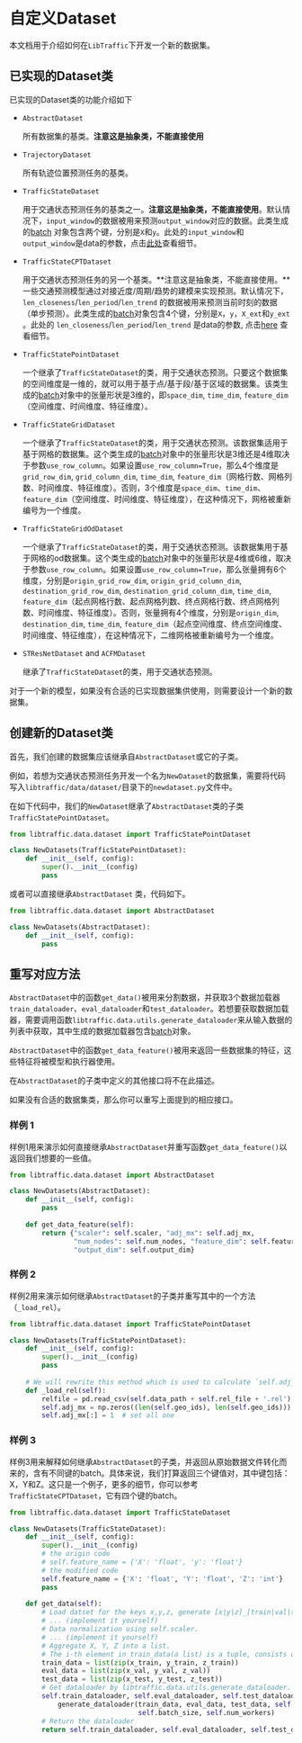 # 自定义Dataset

本文档用于介绍如何在`LibTraffic`下开发一个新的数据集。

## 已实现的Dataset类

已实现的Dataset类的功能介绍如下

- `AbstractDataset`

  所有数据集的基类。**注意这是抽象类，不能直接使用**

- `TrajectoryDataset`

  所有轨迹位置预测任务的基类。

- `TrafficStateDataset`

  用于交通状态预测任务的基类之一。**注意这是抽象类，不能直接使用**。默认情况下，`input_window`的数据被用来预测`output_window`对应的数据。此类生成的[batch](../user_guide/data/batch.md) 对象包含两个键，分别是`X`和`y`。此处的`input_window`和`output_window`是data的参数，点击[此处](../user_guide/data/args_for_data.md)查看细节。

- `TrafficStateCPTDataset`

  用于交通状态预测任务的另一个基类。**注意这是抽象类，不能直接使用。**一些交通预测模型通过对接近度/周期/趋势的建模来实现预测。默认情况下，`len_closeness`/`len_period`/`len_trend` 的数据被用来预测当前时刻的数据（单步预测）。此类生成的[batch](../user_guide/data/batch.md)对象包含4个键，分别是`X`，`y`，`X_ext`和`y_ext` 。此处的 `len_closeness`/`len_period`/`len_trend` 是data的参数, 点击[here](../user_guide/data/args_for_data.md) 查看细节。

- `TrafficStatePointDataset`

  一个继承了`TrafficStateDataset`的类，用于交通状态预测。只要这个数据集的空间维度是一维的，就可以用于基于点/基于段/基于区域的数据集。该类生成的[batch](../user_guide/data/batch.md)对象中的张量形状是3维的，即`space_dim`, `time_dim`, `feature_dim`（空间维度、时间维度、特征维度）。

- `TrafficStateGridDataset`

  一个继承了`TrafficStateDataset`的类，用于交通状态预测。该数据集适用于基于网格的数据集。这个类生成的[batch](../user_guide/data/batch.md)对象中的张量形状是3维还是4维取决于参数`use_row_column`。如果设置`use_row_column=True`，那么4个维度是`grid_row_dim`, `grid_column_dim`, `time_dim`, `feature_dim`（网格行数、网格列数、时间维度、特征维度）。否则，3个维度是`space_dim`、`time_dim`、`feature_dim`（空间维度、时间维度、特征维度），在这种情况下，网格被重新编号为一个维度。

- `TrafficStateGridOdDataset`

  一个继承了`TrafficStateDataset`的类，用于交通状态预测。该数据集用于基于网格的od数据集。这个类生成的[batch](../user_guide/data/batch.md)对象中的张量形状是4维或6维，取决于参数`use_row_column`。如果设置`use_row_column=True`，那么张量拥有6个维度，分别是`origin_grid_row_dim`, `origin_grid_column_dim`, `destination_grid_row_dim`, `destination_grid_column_dim`, `time_dim`, `feature_dim`（起点网格行数、起点网格列数、终点网格行数、终点网格列数、时间维度、特征维度）。否则，张量拥有4个维度，分别是`origin_dim`, `destination_dim`, `time_dim`, `feature_dim`（起点空间维度、终点空间维度、时间维度、特征维度），在这种情况下，二维网格被重新编号为一个维度。

- `STResNetDataset` and `ACFMDataset`

  继承了`TrafficStateDataset`的类，用于交通状态预测。

对于一个新的模型，如果没有合适的已实现数据集供使用，则需要设计一个新的数据集。

## 创建新的Dataset类

首先，我们创建的数据集应该继承自`AbstractDataset`或它的子类。

例如，若想为交通状态预测任务开发一个名为`NewDataset`的数据集，需要将代码写入`libtraffic/data/dataset/`目录下的`newdataset.py`文件中。

在如下代码中，我们的`NewDataset`继承了`AbstractDataset`类的子类`TrafficStatePointDataset`。

```python
from libtraffic.data.dataset import TrafficStatePointDataset

class NewDatasets(TrafficStatePointDataset):
    def __init__(self, config):
        super().__init__(config)
        pass
```

或者可以直接继承`AbstractDataset` 类，代码如下。

```python
from libtraffic.data.dataset import AbstractDataset

class NewDatasets(AbstractDataset):
    def __init__(self, config):
        pass
```

## 重写对应方法

`AbstractDataset`中的函数`get_data()`被用来分割数据，并获取3个数据加载器`train_dataloader`、`eval_dataloader`和`test_dataloader`。若想要获取数据加载器，需要调用函数`libtraffic.data.utils.generate_dataloader`来从输入数据的列表中获取，其中生成的数据加载器包含[batch](../user_guide/data/batch.md)对象。

`AbstractDataset`中的函数`get_data_feature()`被用来返回一些数据集的特征，这些特征将被模型和执行器使用。

在`AbstractDataset`的子类中定义的其他接口将不在此描述。

如果没有合适的数据集类，那么你可以重写上面提到的相应接口。

### 样例 1

样例1用来演示如何直接继承`AbstractDataset`并重写函数`get_data_feature()`以返回我们想要的一些值。

```python
from libtraffic.data.dataset import AbstractDataset

class NewDatasets(AbstractDataset):
    def __init__(self, config):
        pass
    
    def get_data_feature(self):
        return {"scaler": self.scaler, "adj_mx": self.adj_mx,
                "num_nodes": self.num_nodes, "feature_dim": self.feature_dim,
                "output_dim": self.output_dim}
```

### 样例 2

样例2用来演示如何继承`AbstractDataset`的子类并重写其中的一个方法（`_load_rel`）。

```python
from libtraffic.data.dataset import TrafficStatePointDataset

class NewDatasets(TrafficStatePointDataset):
    def __init__(self, config):
        super().__init__(config)
        pass
    
    # We will rewrite this method which is used to calculate `self.adj_mx` based on the atmoic file `rel_file.rel`.
    def _load_rel(self):
        relfile = pd.read_csv(self.data_path + self.rel_file + '.rel')
        self.adj_mx = np.zeros((len(self.geo_ids), len(self.geo_ids)))
        self.adj_mx[:] = 1  # set all one
```

### 样例 3

样例3用来解释如何继承`AbstractDataset`的子类，并返回从原始数据文件转化而来的，含有不同键的batch。具体来说，我们打算返回三个键值对，其中键包括：X，Y和Z。这只是一个例子，更多的细节，你可以参考`TrafficStateCPTDataset`，它有四个键的batch。

```python
from libtraffic.data.dataset import TrafficStateDataset

class NewDatasets(TrafficStateDataset):
    def __init__(self, config):
        super().__init__(config)
        # the origin code
        # self.feature_name = {'X': 'float', 'y': 'float'}
        # the modified code
        self.feature_name = {'X': 'float', 'Y': 'float', 'Z': 'int'}
        pass
    
    def get_data(self):
        # Load datset for the keys x,y,z, generate [x|y|z]_[train|val|test].
        # ... (implement it yourself)
        # Data normalization using self.scaler.
        # ... (implement it yourself)
        # Aggregate X, Y, Z into a list.
        # The i-th element in train_data(a list) is a tuple, consists of x_train[i], y_train[i] and z_train[i].
        train_data = list(zip(x_train, y_train, z_train))
        eval_data = list(zip(x_val, y_val, z_val))
        test_data = list(zip(x_test, y_test, z_test))
        # Get dataloader by libtraffic.data.utils.generate_dataloader.
        self.train_dataloader, self.eval_dataloader, self.test_dataloader = \
            generate_dataloader(train_data, eval_data, test_data, self.feature_name,
                                self.batch_size, self.num_workers)
        # Return the dataloader
        return self.train_dataloader, self.eval_dataloader, self.test_dataloader
```